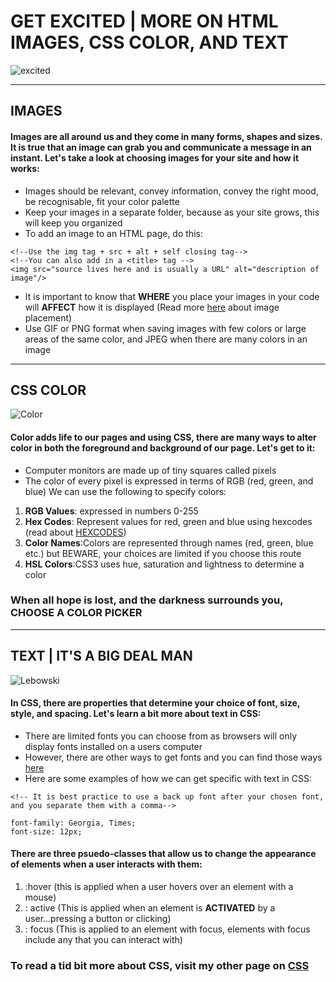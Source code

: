 # GET EXCITED | MORE ON HTML IMAGES, CSS COLOR, AND TEXT
![excited](https://media.giphy.com/media/l1J9Cuwi7VYjeXeYo/giphy.gif)

---------
## IMAGES
#### Images are all around us and they come in many forms, shapes and sizes. It is true that an image can grab you and communicate a message in an instant. Let's take a look at choosing images for your site and how it works:

* Images should be relevant, convey information, convey the right mood, be recognisable, fit your color palette
* Keep your images in a separate folder, because as your site grows, this will keep you organized
* To add an image to an HTML page, do this:

```
<!--Use the img tag + src + alt + self closing tag-->
<!--You can also add in a <title> tag -->
<img src="source lives here and is usually a URL" alt="description of image"/>
```
* It is important to know that **WHERE** you place your images in your code will **AFFECT** how it is displayed (Read more [here](https://www.w3schools.com/html/html_images.asp) about image placement)
* Use GIF or PNG format when saving images with few colors or large areas of the same color, and JPEG when there are many colors in an image

--------

## CSS COLOR  
![Color](https://media.giphy.com/media/z0zTHzcwM4VYQ/giphy.gif)
#### Color adds life to our pages and using CSS, there are many ways to alter color in both the foreground and background of our page. Let's get to it:
* Computer monitors are made up of tiny squares called pixels
* The color of every pixel is expressed in terms of RGB (red, green, and blue)
We can use the following to specify colors:
1. **RGB Values**: expressed in numbers 0-255
2. **Hex Codes**: Represent values for red, green and blue using hexcodes (read about [HEXCODES](https://htmlcolorcodes.com/))
3. **Color Names**:Colors are represented through names (red, green, blue etc.) but BEWARE, your choices are limited if you choose this route
4. **HSL Colors**:CSS3 uses hue, saturation and lightness to determine a color

### When all hope is lost, and the darkness surrounds you, CHOOSE A COLOR PICKER
-------------
## TEXT | IT'S A BIG DEAL MAN
![Lebowski](https://media.giphy.com/media/ARCBFeHuMVyWQ/giphy.gif)
#### In CSS, there are properties that determine your choice of font, size, style,  and spacing. Let's learn a bit more about text in CSS:

* There are limited fonts you can choose from as browsers will only display fonts installed on a users computer
* However, there are other ways to get fonts and you can find those ways [here](https://www.w3schools.com/css/css3_fonts.asp)
* Here are some examples of how we can get specific with text in CSS:
```
<!-- It is best practice to use a back up font after your chosen font, and you separate them with a comma-->

font-family: Georgia, Times;
font-size: 12px;
```

#### There are three **psuedo-classes** that allow us to change the appearance of elements when a user interacts with them:

1. :hover (this is applied when a user hovers over an element with a mouse)
2. : active (This is applied when an element is **ACTIVATED** by a user...pressing a button or clicking)
3. : focus (This is applied to an element with focus, elements with focus include any that you can interact with)

### To read a tid bit more about CSS, visit my other page on [CSS](https://rivad2.github.io/reading-notes/structure-css.html)












